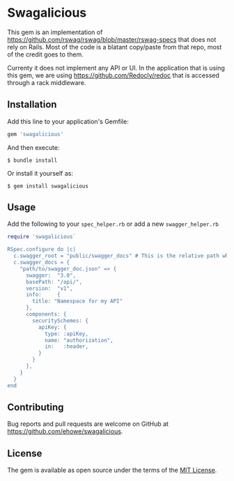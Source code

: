 # Swagalicious

This gem is an implementation of https://github.com/rswag/rswag/blob/master/rswag-specs that does not rely on Rails. Most of the code is a blatant copy/paste from that repo, most of the credit goes to them.

Currenty it does not implement any API or UI. In the application that is using this gem, we are using https://github.com/Redocly/redoc that is accessed through a rack middleware.

## Installation

Add this line to your application's Gemfile:

```ruby
gem 'swagalicious'
```

And then execute:

    $ bundle install

Or install it yourself as:

    $ gem install swagalicious

## Usage

Add the following to your `spec_helper.rb` or add a new `swagger_helper.rb`

```ruby
require 'swagalicious`

RSpec.configure do |c|
  c.swagger_root = "public/swagger_docs" # This is the relative path where the swagger docs will be output
  c.swagger_docs = {
    "path/to/swagger_doc.json" => {
      swagger:  "3.0",
      basePath: "/api/",
      version:  "v1",
      info:     {
        title: "Namespace for my API"
      },
      components: {
        securitySchemes: {
          apiKey: {
            type: :apiKey,
            name: "authorization",
            in:   :header,
          }
        }
      },
    }
  }
end
```



## Contributing

Bug reports and pull requests are welcome on GitHub at https://github.com/ehowe/swagalicious.


## License

The gem is available as open source under the terms of the [MIT License](https://opensource.org/licenses/MIT).

